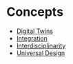 # Concepts

* [Digital Twins](/DigitalTwin)
* [Integration](/Integration)
* [Interdisciplinarity](/InterDisciplinarity)
* [Universal Design](/UniversalDesign)
